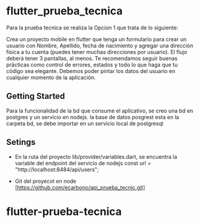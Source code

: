 # flutter_prueba_tecnica

Para la prueba tecnica se realiza la Opcion 1 que trata de lo siguiente:

Crea un proyecto mobile en flutter que tenga un formulario para crear un usuario con
Nombre, Apellido, fecha de nacimiento y agregar una dirección física a tu cuenta (puedes
tener muchas direcciones por usuario). El flujo deberá tener 3 pantallas, al menos. Te
recomendamos seguir buenas prácticas como control de errores, estados y todo lo que haga
que tu código sea elegante. Debemos poder pintar los datos del usuario en cualquier momento
de la aplicación.

## Getting Started

Para la funcionalidad de la bd que consume el aplicativo, se creo una bd en postgres y un servicio en nodejs.
la base de datos posgrest esta en la carpeta bd, se debe importar en un servicio local de postgresql


## Setings
* En la ruta del proyecto lib/provider/variables.dart, se encuentra la variable del endpoint del servicio de nodejs
const url = "http://localhost:8484/api/users";

* Git del proyecot en node [https://github.com/ecarbono/api_prueba_tecnic.git]
# flutter-prueba-tecnica
